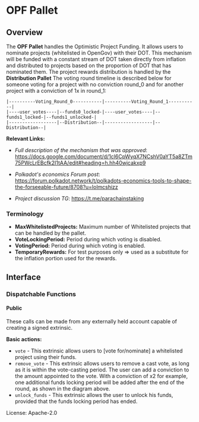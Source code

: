 # OPF Pallet
## Overview

The **OPF Pallet** handles the Optimistic Project Funding.
It allows users to nominate projects (whitelisted in OpenGov) with their DOT.
This mechanism will be funded with a constant stream of DOT taken directly from inflation
and distributed to projects based on the proportion of DOT that has nominated them.
The project rewards distribution is handled by the **Distribution Pallet**
The voting round timeline is described below for someone voting for a project with no conviction round_0 and
for another project with a conviction of 1x in round_1:

```
|----------Voting_Round_0-----------|----------Voting_Round_1-----------|
|----user_votes----|--funds0_locked-|----user_votes----|--funds1_locked-|--funds1_unlocked-|
|------------------|--Distribution--|------------------|--Distribution--|

```


**Relevant Links:**
- *Full description of the mechanism that was approved*: https://docs.google.com/document/d/1cl6CpWyqX7NCshV0aYT5a8ZTm75PWcLrEBcfk2I1tAA/edit#heading=h.hh40wjcakxp9

- *Polkadot's economics Forum post*: https://forum.polkadot.network/t/polkadots-economics-tools-to-shape-the-forseeable-future/8708?u=lolmcshizz

- *Project discussion TG*: https://t.me/parachainstaking

### Terminology

- **MaxWhitelistedProjects:** Maximum number of Whitelisted projects that can be handled by the pallet.
- **VoteLockingPeriod:** Period during which voting is disabled.
- **VotingPeriod:** Period during which voting is enabled.
- **TemporaryRewards:** For test purposes only ⇒ used as a substitute for the inflation portion used for the rewards.

## Interface

### Dispatchable Functions

#### Public

These calls can be made from any externally held account capable of creating
a signed extrinsic.

**Basic actions:**
- `vote` - This extrinsic allows users to [vote for/nominate] a whitelisted project using their funds.
- `remove_vote` - This extrinsic allows users to remove a cast vote, as long as it is within the vote-casting period.
    The user can add a conviction to the amount appointed to the vote.
    With a conviction of x2 for example, one additional funds locking period will be added after the end of the round,
    as shown in the diagram above.
- `unlock_funds` - This extrinsic allows the user to unlock his funds, provided that the funds locking period has ended.

License: Apache-2.0
